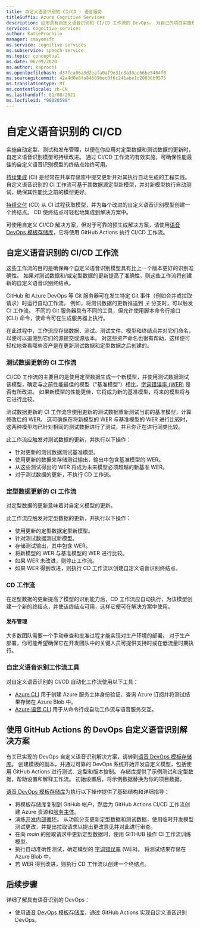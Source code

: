 ```yaml
---
title: 自定义语音识别的 CI/CD - 语音服务
titleSuffix: Azure Cognitive Services
description: 应用具有自定义语音识别和 CI/CD 工作流的 DevOps。 为自己的项目实施现有的 DevOps 解决方案。
services: cognitive-services
author: KatieProchilo
manager: cmayomsft
ms.service: cognitive-services
ms.subservice: speech-service
ms.topic: conceptual
ms.date: 06/09/2020
ms.author: kaprochi
ms.openlocfilehash: d37fca06a3d2eafa0af9e31c3a30ac66be5404f0
ms.sourcegitcommit: 42a4d0e8fa84609bec0f6c241abe1c20036b9575
ms.translationtype: MT
ms.contentlocale: zh-CN
ms.lasthandoff: 01/08/2021
ms.locfileid: "98020598"
---
```

# <a name="cicd-for-custom-speech"></a>自定义语音识别的 CI/CD

实施自动定型、测试和发布管理，以便在你应用对定型数据和测试数据的更新时，自定义语音识别模型可持续改进。 通过 CI/CD 工作流的有效实施，可确保性能最佳的自定义语音识别模型的终结点始终可用。

[持续集成](/azure/devops/learn/what-is-continuous-integration) (CI) 是经常在共享存储库中提交更新并对其执行自动生成的工程实践。 自定义语音识别的 CI 工作流可基于其数据源定型新模型，并对新模型执行自动测试，确保其性能比之前的模型更好。

[持续交付](/azure/devops/learn/what-is-continuous-delivery) (CD) 从 CI 过程获取模型，并为每个改进的自定义语音识别模型创建一个终结点。 CD 使终结点可轻松地集成到解决方案中。

可使用自定义 CI/CD 解决方案，但对于可靠的预生成解决方案，请使用[语音 DevOps 模板存储库](https://github.com/Azure-Samples/Speech-Service-DevOps-Template)，它将使用 GitHub Actions 执行 CI/CD 工作流。

## <a name="cicd-workflows-for-custom-speech"></a>自定义语音识别的 CI/CD 工作流

这些工作流的目的是确保每个自定义语音识别模型具有比上一个版本更好的识别准确性。 如果对测试数据和/或定型数据的更新提高了准确性，则这些工作流将创建新的自定义语音识别终结点。

GitHub 和 Azure DevOps 等 Git 服务器可在发生特定 Git 事件（例如合并或拉取请求）时运行自动工作流。 例如，将测试数据的更新推送到 *主* 分支时，可以触发 CI 工作流。 不同的 Git 服务器具有不同的工具，但允许使用脚本命令行接口 (CLI) 命令，使命令可在生成服务器上执行。

在此过程中，工作流应存储数据、测试、测试文件、模型和终结点并对它们命名，以便可以追溯到它们的源提交或源版本。 对这些资产命名也很有帮助，这样便可轻松地查看哪些资产是在更新测试数据和定型数据之后创建的。

### <a name="ci-workflow-for-testing-data-updates"></a>测试数据更新的 CI 工作流

CI/CD 工作流的主要目的是使用定型数据生成一个新模型，并使用测试数据测试该模型，确定与之前性能最佳的模型（“基准模型”）相比，[字词错误率 (WER)](how-to-custom-speech-evaluate-data.md#evaluate-custom-speech-accuracy) 是否有所改进。 如果新模型的性能更佳，它将成为新的基准模型，将来的模型将与它进行比较。

测试数据更新的 CI 工作流应使用更新的测试数据重新测试当前的基准模型，计算修改后的 WER。 这可确保在将新模型的 WER 与基准模型的 WER 进行比较时，这两种模型均已针对相同的测试数据进行了测试，并且你正在进行同类比较。

此工作流应触发对测试数据的更新，并执行以下操作：

- 针对更新的测试数据测试基准模型。
- 使用更新的数据来存储测试输出，输出中包含基准模型的 WER。
- 从这些测试得出的 WER 将成为未来模型必须超越的新基准 WER。
- 对于测试数据的更新，不执行 CD 工作流。

### <a name="ci-workflow-for-training-data-updates"></a>定型数据更新的 CI 工作流

对定型数据的更新意味着对自定义模型的更新。

此工作流应触发对定型数据的更新，并执行以下操作：

- 使用更新的定型数据定型新模型。
- 针对测试数据测试新模型。
- 存储测试输出，其中包含 WER。
- 将新模型的 WER 与基准模型的 WER 进行比较。
- 如果 WER 未改进，则停止工作流。
- 如果 WER 得到改进，则执行 CD 工作流以创建自定义语音识别终结点。

### <a name="cd-workflow"></a>CD 工作流

在定型数据的更新提高了模型的识别能力后，CD 工作流应自动执行，为该模型创建一个新的终结点，并使该终结点可用，这样它便可在解决方案中使用。

#### <a name="release-management"></a>发布管理

大多数团队需要一个手动审查和批准过程才能实现对生产环境的部署。 对于生产部署，你可能希望确保它在开发团队中的关键人员可提供支持时或在低流量时期执行。

### <a name="tools-for-custom-speech-workflows"></a>自定义语音识别工作流工具

对自定义语音识别的 CI/CD 自动化工作流使用以下工具：

- [Azure CLI](/cli/azure/?view=azure-cli-latest) 用于创建 Azure 服务主体身份验证、查询 Azure 订阅并将测试结果存储在 Azure Blob 中。
- [Azure 语音 CLI](spx-overview.md) 用于从命令行或自动工作流与语音服务交互。

## <a name="devops-solution-for-custom-speech-using-github-actions"></a>使用 GitHub Actions 的 DevOps 自定义语音识别解决方案

有关已实现的 DevOps 自定义语音识别解决方案，请转到[语音 DevOps 模板存储库](https://github.com/Azure-Samples/Speech-Service-DevOps-Template)。 创建模板的副本，并通过可靠的 DevOps 系统开始开发自定义模型，包括使用 GitHub Actions 进行测试、定型和版本控制。 存储库提供了示例测试和定型数据，帮助设置和解释工作流。 初始设置后，将示例数据替换为你的项目数据。

[语音 DevOps 模板存储库](https://github.com/Azure-Samples/Speech-Service-DevOps-Template)为执行以下操作提供了基础结构和详细指导：

- 将模板存储库复制到 GitHub 帐户，然后为 GitHub Actions CI/CD 工作流创建 Azure 资源和[服务主体](../../active-directory/develop/app-objects-and-service-principals.md#service-principal-object)。
- 演练[开发内部循环](/dotnet/architecture/containerized-lifecycle/design-develop-containerized-apps/docker-apps-inner-loop-workflow)。 从功能分支更新定型数据和测试数据，使用临时开发模型测试更改，并提出拉取请求以提出更改意见并对此进行审查。
- 在向 *main* 的拉取请求中更新定型数据时，使用 GITHUB 操作 CI 工作流训练模型。
- 执行自动准确性测试，确定模型的 [字词错误率](how-to-custom-speech-evaluate-data.md#evaluate-custom-speech-accuracy) (WER)。 将测试结果存储在 Azure Blob 中。
- 若 WER 得到改进，则执行 CD 工作流以创建一个终结点。

## <a name="next-steps"></a>后续步骤

详细了解具有语音识别的 DevOps：

- 使用[语音 DevOps 模板存储库](https://github.com/Azure-Samples/Speech-Service-DevOps-Template)，通过 GitHub Actions 实现自定义语音识别 DevOps。